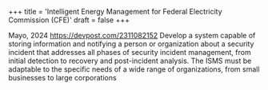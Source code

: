 +++
title = 'Intelligent Energy Management for Federal Electricity Commission (CFE)'
draft = false
+++

Mayo, 2024
https://devpost.com/2311082152
Develop a system capable of storing information and notifying a person or organization about a security incident that addresses all phases of security incident management, from initial detection to recovery and post-incident analysis. The ISMS must be adaptable to the specific needs of a wide range of organizations, from small businesses to large corporations
